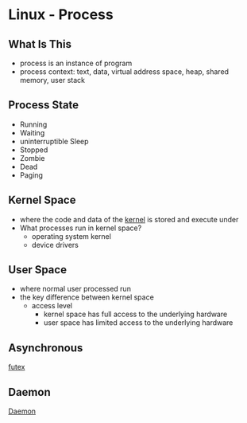 # Linux - Process

## What Is This

- process is an instance of program
- process context: text, data, virtual address space, heap, shared memory, user stack

## Process State

- Running
- Waiting
- uninterruptible Sleep
- Stopped
- Zombie
- Dead
- Paging

## Kernel Space

- where the code and data of the [kernel]() is stored and execute under
- What processes run in kernel space?
  - operating system kernel
  - device drivers

## User Space

- where normal user processed run
- the key difference between kernel space
  - access level
    - kernel space has full access to the underlying hardware
    - user space has limited access to the underlying hardware

## Asynchronous

[futex](linux-futex.md)

## Daemon

[Daemon](linux-daemon.md)

